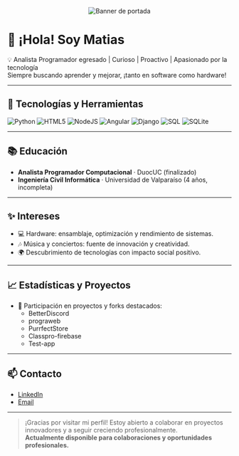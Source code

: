 <p align="center">
  <img src="https://git-profile-readme-banner.vercel.app/api/python?username=Guonejo" alt="Banner de portada" />
</p>

# 👋 ¡Hola! Soy Matias

💡 Analista Programador egresado | Curioso | Proactivo | Apasionado por la tecnología  
Siempre buscando aprender y mejorar, ¡tanto en software como hardware!

---

## 🚀 Tecnologías y Herramientas

![Python](https://img.shields.io/badge/Python-3776AB?style=for-the-badge&logo=python&logoColor=white)
![HTML5](https://img.shields.io/badge/HTML5-E34F26?style=for-the-badge&logo=html5&logoColor=white)
![NodeJS](https://img.shields.io/badge/Node.js-339933?style=for-the-badge&logo=node-dot-js&logoColor=white)
![Angular](https://img.shields.io/badge/Angular-DD0031?style=for-the-badge&logo=angular&logoColor=white)
![Django](https://img.shields.io/badge/Django-092E20?style=for-the-badge&logo=django&logoColor=white)
![SQL](https://img.shields.io/badge/SQL-003B57?style=for-the-badge&logo=postgresql&logoColor=white)
![SQLite](https://img.shields.io/badge/SQLite-003B57?style=for-the-badge&logo=sqlite&logoColor=white)

---

## 📚 Educación

- **Analista Programador Computacional** · DuocUC (finalizado)
- **Ingeniería Civil Informática** · Universidad de Valparaíso (4 años, incompleta)

---

## ✨ Intereses

- 💻 Hardware: ensamblaje, optimización y rendimiento de sistemas.
- 🎶 Música y conciertos: fuente de innovación y creatividad.
- 🌍 Descubrimiento de tecnologías con impacto social positivo.

---

## 📈 Estadísticas y Proyectos

- 🚩 Participación en proyectos y forks destacados:
   - BetterDiscord
   - prograweb
   - PurrfectStore
   - Classpro-firebase
   - Test-app

---

## 📫 Contacto

- [LinkedIn](https://www.linkedin.com/in/matias-carvacho)
- [Email](mailto:ma.carvachos@gmail.com)

---

> ¡Gracias por visitar mi perfil! Estoy abierto a colaborar en proyectos innovadores y a seguir creciendo profesionalmente.  
> **Actualmente disponible para colaboraciones y oportunidades profesionales.**

